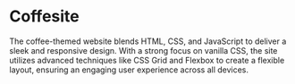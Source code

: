 # Coffesite
The coffee-themed website blends HTML, CSS, and JavaScript to deliver a sleek and responsive design. With a strong focus on vanilla CSS, the site utilizes advanced techniques like CSS Grid and Flexbox to create a flexible layout, ensuring an engaging user experience across all devices.
